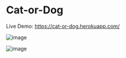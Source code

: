 # Cat-or-Dog

Live Demo: https://cat-or-dog.herokuapp.com/

![image](https://user-images.githubusercontent.com/67475451/128623123-8f975d53-dddb-4e51-b818-b7f20f04eaf0.png)

![image](https://user-images.githubusercontent.com/67475451/128623159-b4a3e3ed-c38e-4ece-b665-bd5ced84168d.png)

